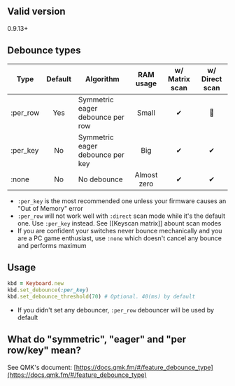 ## Valid version

0.9.13+

## Debounce types
|Type|Default|Algorithm|RAM usage|w/ Matrix scan|w/ Direct scan|
| ---- | :--: | ---- | :--: | :--: | :--: |
|:per_row|Yes|Symmetric eager debounce per row|Small|✔|🙅|
|:per_key|No|Symmetric eager debounce per key|Big|✔|✔|
|:none|No|No debounce|Almost zero|✔|✔|

- `:per_key` is the most recommended one unless your firmware causes an "Out of Memory" error
- `:per_row` will not work well with `:direct` scan mode while it's the default one. Use `:per_key` instead. See [[Keyscan matrix]] abount scan modes
- If you are confident your switches never bounce mechanically and you are a PC game enthusiast, use `:none` which doesn't cancel any bounce and performs maximum

## Usage

```ruby
kbd = Keyboard.new
kbd.set_debounce(:per_key)
kbd.set_debounce_threshold(70) # Optional. 40(ms) by default
```

- If you didn't set any debouncer, `:per_row` debouncer will be used by default

## What do "symmetric", "eager" and "per row/key" mean?

See QMK's document: [https://docs.qmk.fm/#/feature_debounce_type](https://docs.qmk.fm/#/feature_debounce_type)
